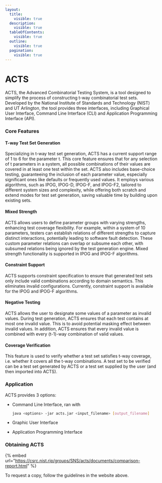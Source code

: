```yaml
---
layout:
  title:
    visible: true
  description:
    visible: true
  tableOfContents:
    visible: true
  outline:
    visible: true
  pagination:
    visible: true
---
```


# ACTS

ACTS, the Advanced Combinatorial Testing System, is a tool designed to simplify the process of constructing t-way combinatorial test sets. Developed by the National Institute of Standards and Technology (NIST) and UT Arlington, the tool provides three interfaces, including Graphical User Interface, Command Line Interface (CLI) and Application Programming Interface (API).

### Core Features

#### T-way Test Set Generation

Specializing in t-way test set generation, ACTS has a current support range of 1 to 6 for the parameter t. This core feature ensures that for any selection of t parameters in a system, all possible combinations of their values are covered in at least one test within the set. ACTS also includes base-choice testing, guaranteeing the inclusion of each parameter value, especially significant ones like defaults or frequently used values. It employs various algorithms, such as IPOG, IPOG-D, IPOG-F, and IPOG-F2, tailored to different system sizes and complexity, while offering both scratch and extend modes for test set generation, saving valuable time by building upon existing sets.

#### Mixed Strength

ACTS allows users to define parameter groups with varying strengths, enhancing test coverage flexibility. For example, within a system of 10 parameters, testers can establish relations of different strengths to capture distinct interactions, potentially leading to software fault detection. These custom parameter relations can overlap or subsume each other, with subsumed relations being ignored by the test generation engine. Mixed strength functionality is supported in IPOG and IPOG-F algorithms.

#### Constraint Support

ACTS supports constraint specification to ensure that generated test sets only include valid combinations according to domain semantics. This eliminates invalid configurations. Currently, constraint support is available for the IPOG and IPOG-F algorithms.

#### Negative Testing

ACTS allows the user to designate some values of a parameter as invalid values. During test generation, ACTS ensures that each test contains at most one invalid value. This is to avoid potential masking effect between invalid values. In addition, ACTS ensures that every invalid value is combined with every (t-1)-way combination of valid values.

#### Coverage Verification

This feature is used to verify whether a test set satisfies t-way coverage, i.e. whether it covers all the t-way combinations. A test set to be verified can be a test set generated by ACTS or a test set supplied by the user (and then imported into ACTS).

### &#x20;Application

ACTS provides 3 options:

*   Command Line Interface, ran with

    ```bash
    java <options> -jar acts.jar <input_filename> [output_filename]
    ```
* Graphic User Interface
* Application Programming Interface

### Obtaining ACTS

{% embed url="https://csrc.nist.rip/groups/SNS/acts/documents/comparison-report.html" %}

To request a copy, follow the guidelines in the website above.

